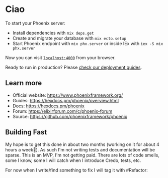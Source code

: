 # Ciao

To start your Phoenix server:

  * Install dependencies with `mix deps.get`
  * Create and migrate your database with `mix ecto.setup`
  * Start Phoenix endpoint with `mix phx.server` or inside IEx with `iex -S mix phx.server`

Now you can visit [`localhost:4000`](http://localhost:4000) from your browser.

Ready to run in production? Please [check our deployment guides](https://hexdocs.pm/phoenix/deployment.html).

## Learn more

  * Official website: https://www.phoenixframework.org/
  * Guides: https://hexdocs.pm/phoenix/overview.html
  * Docs: https://hexdocs.pm/phoenix
  * Forum: https://elixirforum.com/c/phoenix-forum
  * Source: https://github.com/phoenixframework/phoenix
  
## Building Fast 

My hope is to get this done in about two months (working on it for about 4 hours a week😬).
As such I'm not writing tests and documentation will be sparse.  This is an MVP, I'm not 
getting paid.
There are lots of code smells, some I know, some I will catch when I introduce Credo, tests, etc.

For now when I write/find something to fix I will tag it with #Refactor:
